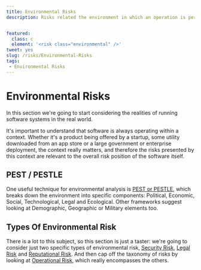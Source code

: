 ```yaml
---
title: Environmental Risks
description: Risks related the environment in which an operation is performed.


featured: 
  class: c
  element: '<risk class="environmental" />'
tweet: yes
slug: /risks/Environmental-Risks
tags: 
 - Environmental Risks
---
```


# Environmental Risks

In this section we're going to start considering the realities of running software systems in the real world.  

It's important to understand that software is always operating within a context.  Whether it's a product being offered by a startup, some utility downloaded from an app store or a large government or enterprise deployment, the context really matters, and therefore the risks presented by this context are relevant to the overall risk position of the software itself.  

## PEST / PESTLE

One useful technique for environmental analysis is [PEST or PESTLE](https://en.wikipedia.org/wiki/PEST_analysis), which breaks down the environment into specific components: Political, Economic, Social, Technological, Legal and Ecological.  Other frameworks suggest looking at Demographic, Geographic or Military elements too.    
 
## Types Of Environmental Risk

There is a lot to this subject, so this section is just a taster: we're going to consider just two specific types of environmental risk, [Security Risk](/tags/Security-Risk), [Legal Risk](/tags/Legal-Risk) and [Reputational Risk](/tags/Reputational-Risk).  And then cap off the taxonomy of risks by looking at [Operational Risk](/tags/Operational-Risk), which really encompasses the others. 

<TagList tag="Environmental Risks"  /> 


